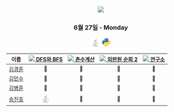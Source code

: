 <div align="center">
  <h3><img src="https://images.velog.io/images/kyle/post/b43968c8-412e-4bad-9e02-805bd14d5445/what-is-an-algorithm.png" height="300"/></h3>

  ### <center>**6월 27일 - Monday**</center>
  <!--Java-->
  <img src="https://raw.githubusercontent.com/vscode-icons/vscode-icons/master/icons/file_type_jar.svg" height="25"/>
  <!--Python-->
  <img src="https://raw.githubusercontent.com/vscode-icons/vscode-icons/master/icons/file_type_python.svg" height="25"/>

  <!--문제를 풀었으면 위의 아이콘을 복사해서 붙여넣기-->
  <!--링크 삽입할 때 Forked Repo(개인 저장소)가 아닌 Remote Repo(원본 저장소) 주소를 붙여넣을 것-->
  |                    이름                    |[<img src="https://d2gd6pc034wcta.cloudfront.net/tier/9.svg" height="12"> DFS와 BFS](https://www.acmicpc.net/problem/1260)|[<img src="https://d2gd6pc034wcta.cloudfront.net/tier/9.svg" height="12"> 촌수계산](https://www.codetree.ai/missions/2/concepts/2/problems/best-cross-shape-bomb/description)|[<img src="https://d2gd6pc034wcta.cloudfront.net/tier/9.svg" height="12"> 외판원 순회 2](https://www.acmicpc.net/problem/10971)|[<img src="https://d2gd6pc034wcta.cloudfront.net/tier/11.svg" height="12"> 연구소](https://www.acmicpc.net/problem/14502)|
  |:---:|:---:|:---:|:---:|:---:|
  |[김경훈](https://github.com/khoon-git)|🧠|🧠|🧠|🧠|
  |[김민수](https://github.com/Minsu9130)|🧠|🧠|🧠|🧠|
  |[김병훈](https://github.com/hunibottle)|🧠|🧠|🧠|🧠|
  |[송진호](https://github.com/sth4881)|[<img src="https://raw.githubusercontent.com/vscode-icons/vscode-icons/master/icons/file_type_jar.svg" height="25"/>](https://github.com/MaeMaeGong/Coding-Test-Study/blob/main/Weeks/Week01/MON/BOJ1260_JH.md)|🧠|🧠|🧠|
</div>
